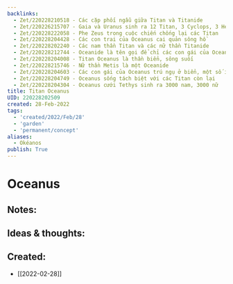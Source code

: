```yaml
---
backlinks:
  - Zet/220228210518 - Các cặp phối ngẫu giữa Titan và Titanide
  - Zet/220226215707 - Gaia và Uranus sinh ra 12 Titan, 3 Cyclops, 3 Hecatonchire
  - Zet/220228222058 - Phe Zeus trong cuộc chiến chống lại các Titan
  - Zet/220228204428 - Các con trai của Oceanus cai quản sông hồ
  - Zet/220228202240 - Các nam thần Titan và các nữ thần Titanide
  - Zet/220228212744 - Oceanide là tên gọi để chỉ các con gái của Oceanus
  - Zet/220228204008 - Titan Oceanus là thần biển, sông suối
  - Zet/220228215746 - Nữ thần Metis là một Oceanide
  - Zet/220228204603 - Các con gái của Oceanus trú ngụ ở biển, một số ít ở sông hồ
  - Zet/220228204749 - Oceanus sống tách biệt với các Titan còn lại
  - Zet/220228204304 - Oceanus cưới Tethys sinh ra 3000 nam, 3000 nữ
title: Titan Oceanus
UID: 220228202509
created: 28-Feb-2022
tags:
  - 'created/2022/Feb/28'
  - 'garden'
  - 'permanent/concept'
aliases:
  - Okéanos
publish: True
---
```

# Oceanus

## Notes:


## Ideas & thoughts:



## Created:
- [[2022-02-28]]
